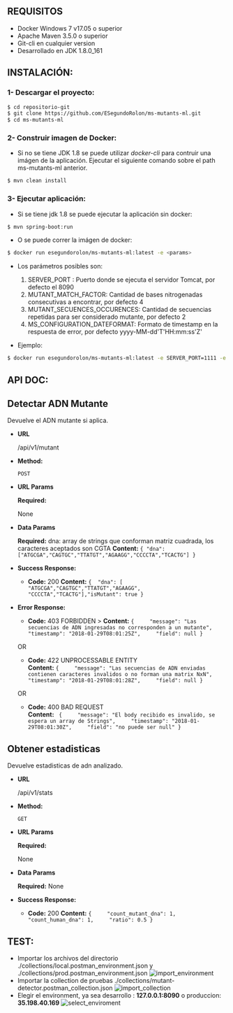 ## REQUISITOS

* Docker Windows 7 v17.05 o superior
* Apache Maven 3.5.0 o superior
* Git-cli en cualquier version
* Desarrollado en JDK 1.8.0_161 <Opcional>

## INSTALACIÓN:

### 1- Descargar el proyecto:


```bash
$ cd repositorio-git
$ git clone https://github.com/ESegundoRolon/ms-mutants-ml.git
$ cd ms-mutants-ml
```

### 2- Construir imagen de Docker:

* Si no se tiene JDK 1.8 se puede utilizar *docker-cli* para contruir una imágen de la aplicación. Ejecutar el siguiente comando sobre el path ms-mutants-ml anterior.

```bash
$ mvn clean install
```
### 3- Ejecutar aplicación:

*  Si se tiene jdk 1.8 se puede ejecutar la aplicación sin docker:
```bash
$ mvn spring-boot:run
```
* O se puede correr la imágen de docker:
```bash
$ docker run esegundorolon/ms-mutants-ml:latest -e <params> 
```

* Los parámetros posibles son:
    1. SERVER_PORT : Puerto donde se ejecuta el servidor Tomcat, por defecto el 8090
    2.  MUTANT_MATCH_FACTOR: Cantidad de bases nitrogenadas consecutivas a encontrar, por defecto 4
    3.  MUTANT_SECUENCES_OCCURENCES: Cantidad de secuencias repetidas para ser considerado mutante, por defecto 2
    4.  MS_CONFIGURATION_DATEFORMAT: Formato de timestamp en la respuesta de error, por defecto yyyy-MM-dd'T'HH:mm:ss'Z'

* Ejemplo: 
```bash
$ docker run esegundorolon/ms-mutants-ml:latest -e SERVER_PORT=1111 -e MUTANT_MATCH_FACTOR=5
```
## API DOC:

**Detectar ADN Mutante**
----
  Devuelve el ADN mutante si aplica.

* **URL**

  /api/v1/mutant

* **Method:**

  `POST`
  
*  **URL Params**

   **Required:**
 
    None

* **Data Params**

  **Required:**
  dna: array de strings que conforman matriz cuadrada, los caracteres aceptados son CGTA
  **Content:** `{ "dna":["ATGCGA","CAGTGC","TTATGT","AGAAGG","CCCCTA","TCACTG"] }`

* **Success Response:**

  * **Code:** 200 
    **Content:** `{  "dna": [ "ATGCGA","CAGTGC","TTATGT","AGAAGG", "CCCCTA","TCACTG"],"isMutant": true }`
 
* **Error Response:**

  * **Code:** 403 FORBIDDEN >
    **Content:** `{     "message": "Las secuencias de ADN ingresadas no corresponden a un mutante",     "timestamp": "2018-01-29T08:01:25Z",     "field": null }`

  OR

  * **Code:** 422 UNPROCESSABLE ENTITY <br />
    **Content:** `{     "message": "Las secuencias de ADN enviadas contienen caracteres invalidos o no forman una matrix NxN",     "timestamp": "2018-01-29T08:01:28Z",     "field": null }`
    
  OR
  
  * **Code:** 400 BAD REQUEST <br />
      **Content:** ` {     "message": "El body recibido es invalido, se espera un array de Strings",     "timestamp": "2018-01-29T08:01:30Z",     "field": "no puede ser null" }`

**Obtener estadisticas**
----
  Devuelve estadisticas de adn analizado.

* **URL**

  /api/v1/stats

* **Method:**

  `GET`
  
*  **URL Params**

   **Required:**
 
    None

* **Data Params**

  **Required:**
    None

* **Success Response:**

  * **Code:** 200 
    **Content:** `{     "count_mutant_dna": 1,     "count_human_dna": 1,     "ratio": 0.5 }`

## TEST:


  * Importar los archivos del directorio ./collections/local.postman_environment.json y ./collections/prod.postman_environment.json
![import_environment](https://user-images.githubusercontent.com/29233071/35500785-66c16cee-04b6-11e8-92cc-57be0e8c79a3.png)
   * Importar la collection de pruebas ./collections/mutant-detector.postman_collection.json
![import_collection](https://user-images.githubusercontent.com/29233071/35500824-878a3e1a-04b6-11e8-8308-d5798e2ef44b.png)
   * Elegir el environment, ya sea desarrollo : **127.0.0.1:8090** o produccion: **35.198.40.169**
![select_enviroment](https://user-images.githubusercontent.com/29233071/35500870-be20b544-04b6-11e8-8887-d15e8dffe09e.png)





